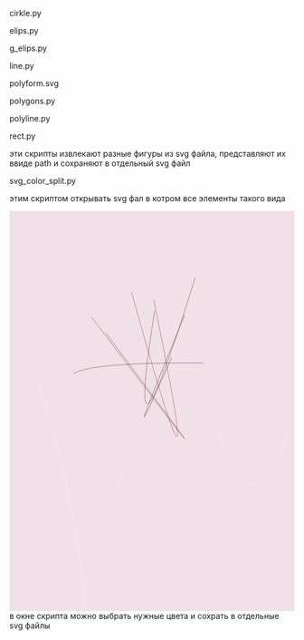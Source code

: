 

cirkle.py

elips.py

g_elips.py

line.py

polyform.svg

polygons.py

polyline.py

rect.py

эти скрипты извлекают разные фигуры из svg файла, представляют их ввиде path и сохраняют в отдельный svg файл

svg_color_split.py 

этим скриптом открывать svg фал в котром все элементы такого вида
<?xml version="1.0" standalone="no"?>
<svg xmlns="http://www.w3.org/2000/svg" version="1.2" baseProfile="tiny" width="571" height="800" viewBox="0 0 571 800">
<rect x="0" y="0" width="571" height="800" id="0" fill="rgb(240,224,231)" fill-opacity="1" />
<path d="M289 178 Q 403 731 245 164" id="1" stroke="rgb(131,0,44)" stroke-width="1" fill="none" stroke-opacity="0.501961" />
<path d="M194 245 Q 521 681 165 213" id="2" stroke="rgb(57,0,0)" stroke-width="1" fill="none" stroke-opacity="0.501961" />
<path d="M351 208 Q 203 568 325 293" id="3" stroke="rgb(0,0,0)" stroke-width="1" fill="none" stroke-opacity="0.501961" />
<path d="M372 133 Q 226 603 291 199" id="4" stroke="rgb(67,0,4)" stroke-width="1" fill="none" stroke-opacity="0.501961" />
<path d="M128 325 Q 168 302 388 304" id="5" stroke="rgb(43,0,0)" stroke-width="1" fill="none" stroke-opacity="0.501961" />
<path d="M413 419 Q 479 664 560 444" id="5267" stroke="rgb(252,253,253)" stroke-width="1" fill="none" stroke-opacity="0.501961" />
<path d="M51 316 Q 149 643 149 798" id="5268" stroke="rgb(252,252,252)" stroke-width="1" fill="none" stroke-opacity="0.501961" />
<path d="M19 627 Q 426 339 39 766" id="5269" stroke="rgb(252,252,252)" stroke-width="1" fill="none" stroke-opacity="0.501961" />
</svg>
в окне скрипта можно выбрать нужные цвета и сохрать в отдельные svg файлы
